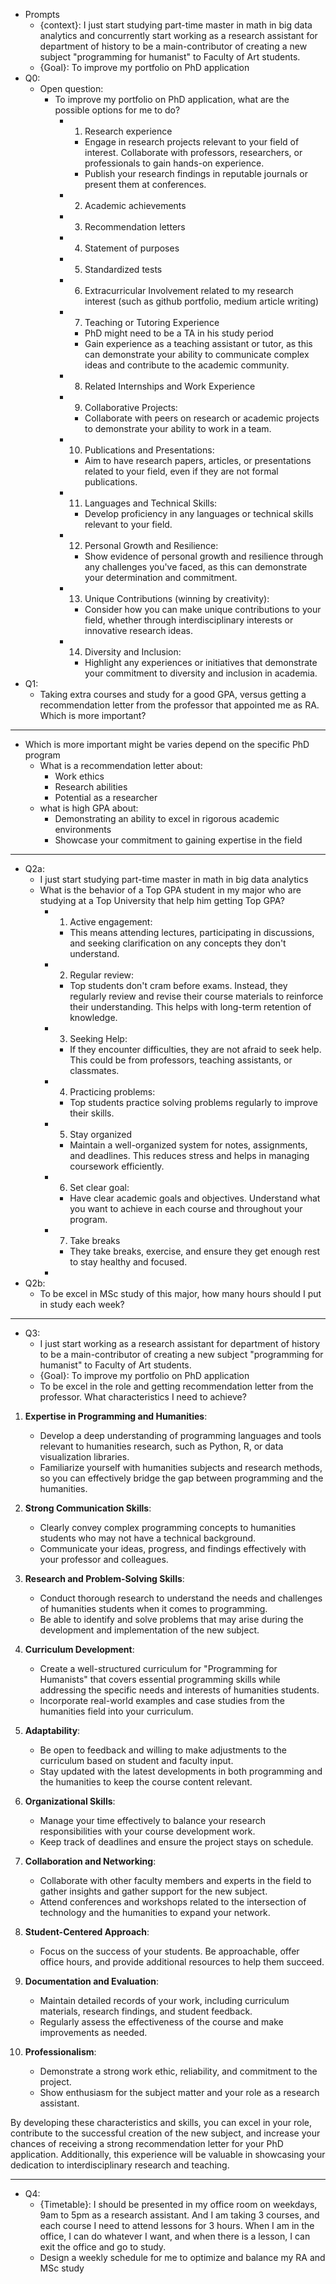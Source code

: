 

- Prompts
	- {context}: I just start studying part-time master in math in big data analytics and concurrently start working as a research assistant for department of history to be a main-contributor of creating a new subject "programming for humanist" to Faculty of Art students.
	- {Goal}: To improve my portfolio on PhD application
- Q0:
	- Open question: 
		- To improve my portfolio on PhD application, what are the possible options for me to do?
			- 1. Research experience
				- Engage in research projects relevant to your field of interest. Collaborate with professors, researchers, or professionals to gain hands-on experience.
				- Publish your research findings in reputable journals or present them at conferences.
			- 2. Academic achievements
			- 3. Recommendation letters
			- 4. Statement of purposes
			- 5. Standardized tests
			- 6. Extracurricular Involvement related to my research interest (such as github portfolio, medium article writing)
			- 7. Teaching or Tutoring Experience
				- PhD might need to be a TA in his study period
				- Gain experience as a teaching assistant or tutor, as this can demonstrate your ability to communicate complex ideas and contribute to the academic community.
			- 8. Related Internships and Work Experience
			- 9. Collaborative Projects:
				- Collaborate with peers on research or academic projects to demonstrate your ability to work in a team.
			- 10. Publications and Presentations:
				- Aim to have research papers, articles, or presentations related to your field, even if they are not formal publications.
			- 11. Languages and Technical Skills:
				- Develop proficiency in any languages or technical skills relevant to your field.
			- 12. Personal Growth and Resilience:
				- Show evidence of personal growth and resilience through any challenges you've faced, as this can demonstrate your determination and commitment.
			- 13. Unique Contributions (winning by creativity):
				- Consider how you can make unique contributions to your field, whether through interdisciplinary interests or innovative research ideas.
			- 14. Diversity and Inclusion:
				- Highlight any experiences or initiatives that demonstrate your commitment to diversity and inclusion in academia.
- Q1:
	- Taking extra courses and study for a good GPA, versus getting a recommendation letter from the professor that appointed me as RA. Which is more important?

---
- Which is more important might be varies depend on the specific PhD program
	- What is a recommendation letter about:
		- Work ethics
		- Research abilities
		- Potential as a researcher 
	- what is high GPA about:
		- Demonstrating an ability to excel in rigorous academic environments
		- Showcase your commitment to gaining expertise in the field

---
- Q2a:
	-  I just start studying part-time master in math in big data analytics 
	- What is the behavior of a Top GPA student in my major who are studying at a Top University that help him getting Top GPA?
		- 1. Active engagement:
			- This means attending lectures, participating in discussions, and seeking clarification on any concepts they don't understand.
		- 2. Regular review:
			- Top students don't cram before exams. Instead, they regularly review and revise their course materials to reinforce their understanding. This helps with long-term retention of knowledge.
		- 3. Seeking Help: 
			- If they encounter difficulties, they are not afraid to seek help. This could be from professors, teaching assistants, or classmates. 
		- 4. Practicing problems:
			- Top students practice solving problems regularly to improve their skills.
		- 5. Stay organized
			- Maintain a well-organized system for notes, assignments, and deadlines. This reduces stress and helps in managing coursework efficiently.
		- 6. Set clear goal:
			- Have clear academic goals and objectives. Understand what you want to achieve in each course and throughout your program.
		- 7. Take breaks
			- They take breaks, exercise, and ensure they get enough rest to stay healthy and focused.
		- 
- Q2b:
	- To be excel in MSc study of this major, how many hours should I put in study each week?

---
- Q3:
	- I just start working as a research assistant for department of history to be a main-contributor of creating a new subject "programming for humanist" to Faculty of Art students.
	- {Goal}: To improve my portfolio on PhD application
	- To be excel in the role and getting recommendation letter from the professor. What characteristics I need to achieve?

1. **Expertise in Programming and Humanities**:
   - Develop a deep understanding of programming languages and tools relevant to humanities research, such as Python, R, or data visualization libraries.
   - Familiarize yourself with humanities subjects and research methods, so you can effectively bridge the gap between programming and the humanities.

2. **Strong Communication Skills**:
   - Clearly convey complex programming concepts to humanities students who may not have a technical background.
   - Communicate your ideas, progress, and findings effectively with your professor and colleagues.

3. **Research and Problem-Solving Skills**:
   - Conduct thorough research to understand the needs and challenges of humanities students when it comes to programming.
   - Be able to identify and solve problems that may arise during the development and implementation of the new subject.

4. **Curriculum Development**:
   - Create a well-structured curriculum for "Programming for Humanists" that covers essential programming skills while addressing the specific needs and interests of humanities students.
   - Incorporate real-world examples and case studies from the humanities field into your curriculum.

5. **Adaptability**:
   - Be open to feedback and willing to make adjustments to the curriculum based on student and faculty input.
   - Stay updated with the latest developments in both programming and the humanities to keep the course content relevant.

6. **Organizational Skills**:
   - Manage your time effectively to balance your research responsibilities with your course development work.
   - Keep track of deadlines and ensure the project stays on schedule.

7. **Collaboration and Networking**:
   - Collaborate with other faculty members and experts in the field to gather insights and gather support for the new subject.
   - Attend conferences and workshops related to the intersection of technology and the humanities to expand your network.

8. **Student-Centered Approach**:
   - Focus on the success of your students. Be approachable, offer office hours, and provide additional resources to help them succeed.

9. **Documentation and Evaluation**:
   - Maintain detailed records of your work, including curriculum materials, research findings, and student feedback.
   - Regularly assess the effectiveness of the course and make improvements as needed.

10. **Professionalism**:
    - Demonstrate a strong work ethic, reliability, and commitment to the project.
    - Show enthusiasm for the subject matter and your role as a research assistant.

By developing these characteristics and skills, you can excel in your role, contribute to the successful creation of the new subject, and increase your chances of receiving a strong recommendation letter for your PhD application. Additionally, this experience will be valuable in showcasing your dedication to interdisciplinary research and teaching.


---

- Q4:
	- {Timetable}: I should be presented in my office room on weekdays, 9am to 5pm as a research assistant. And I am taking 3 courses, and each course I need to attend lessons for 3 hours. When I am in the office, I can do whatever I want, and when there is a lesson, I can exit the office and go to study.
	- Design a weekly schedule for me to optimize and balance my RA and MSc study 